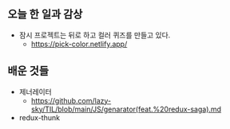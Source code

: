 ## 오늘 한 일과 감상
- 잠시 프로젝트는 뒤로 하고 컬러 퀴즈를 만들고 있다.
  - https://pick-color.netlify.app/

## 배운 것들
- 제너레이터
  - https://github.com/lazy-sky/TIL/blob/main/JS/genarator(feat.%20redux-saga).md
- redux-thunk